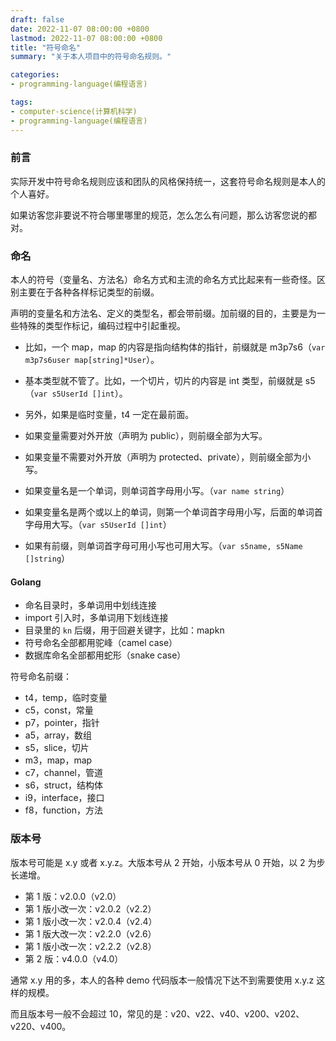 ```yaml
---
draft: false
date: 2022-11-07 08:00:00 +0800
lastmod: 2022-11-07 08:00:00 +0800
title: "符号命名"
summary: "关于本人项目中的符号命名规则。"

categories:
- programming-language(编程语言)

tags:
- computer-science(计算机科学)
- programming-language(编程语言)
---
```


### 前言

实际开发中符号命名规则应该和团队的风格保持统一，这套符号命名规则是本人的个人喜好。

如果访客您非要说不符合哪里哪里的规范，怎么怎么有问题，那么访客您说的都对。

### 命名

本人的符号（变量名、方法名）命名方式和主流的命名方式比起来有一些奇怪。区别主要在于各种各样标记类型的前缀。

声明的变量名和方法名、定义的类型名，都会带前缀。加前缀的目的，主要是为一些特殊的类型作标记，编码过程中引起重视。

- 比如，一个 map，map 的内容是指向结构体的指针，前缀就是 m3p7s6（`var m3p7s6user map[string]*User`）。
- 基本类型就不管了。比如，一个切片，切片的内容是 int 类型，前缀就是 s5（`var s5UserId []int`）。
- 另外，如果是临时变量，t4 一定在最前面。

- 如果变量需要对外开放（声明为 public），则前缀全部为大写。
- 如果变量不需要对外开放（声明为 protected、private），则前缀全部为小写。
- 如果变量名是一个单词，则单词首字母用小写。（`var name string`）
- 如果变量名是两个或以上的单词，则第一个单词首字母用小写，后面的单词首字母用大写。（`var s5UserId []int`）
- 如果有前缀，则单词首字母可用小写也可用大写。（`var s5name, s5Name []string`）

#### Golang

- 命名目录时，多单词用中划线连接
- import 引入时，多单词用下划线连接
- 目录里的 `kn` 后缀，用于回避关键字，比如：mapkn
- 符号命名全部都用驼峰（camel case）
- 数据库命名全部都用蛇形（snake case）

符号命名前缀：

- t4，temp，临时变量
- c5，const，常量
- p7，pointer，指针
- a5，array，数组
- s5，slice，切片
- m3，map，map
- c7，channel，管道
- s6，struct，结构体
- i9，interface，接口
- f8，function，方法

### 版本号

版本号可能是 x.y 或者 x.y.z。大版本号从 2 开始，小版本号从 0 开始，以 2 为步长递增。

- 第 1 版：v2.0.0（v2.0）
- 第 1 版小改一次：v2.0.2（v2.2）
- 第 1 版小改一次：v2.0.4（v2.4）
- 第 1 版大改一次：v2.2.0（v2.6）
- 第 1 版小改一次：v2.2.2（v2.8）
- 第 2 版：v4.0.0（v4.0）

通常 x.y 用的多，本人的各种 demo 代码版本一般情况下达不到需要使用 x.y.z 这样的规模。

而且版本号一般不会超过 10，常见的是：v20、v22、v40、v200、v202、v220、v400。
